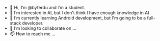 - 👋 Hi, I’m @byferdu and I’m a student.
- 👀 I’m interested in AI, but I don't think I have enough knowledge in AI
- 🌱 I’m currently learning Android development, but I'm going to be a full-stack developer.
- 💞️ I’m looking to collaborate on ...
- 📫 How to reach me ...

<!---
byferdu/byferdu is a ✨ special ✨ repository because its `README.md` (this file) appears on your GitHub profile.
You can click the Preview link to take a look at your changes.
--->
